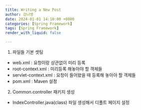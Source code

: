 ```yaml
---
title: Writing a New Post
author: 강나영
date: 2024-01-01 14:10:00 +0800
categories: [Spring Framework]
tags: [Spring Framework]
render_with_liquid: false

---
```


1. 파일들 기본 셋팅

- web.xml : 요청이랑 상관없이 미리 등록
- root-context.xml : 미리등록 해놓아야 할 객체들
- servlet-context.xml : 요청이 들어왔을 때 등록해 놓아야 할 객체들
- pom.xml : Maven 설정



2. Common.controller 패키지 생성

- IndexController.java(class) 파일 생성해서 디폴트 페이지 설정



